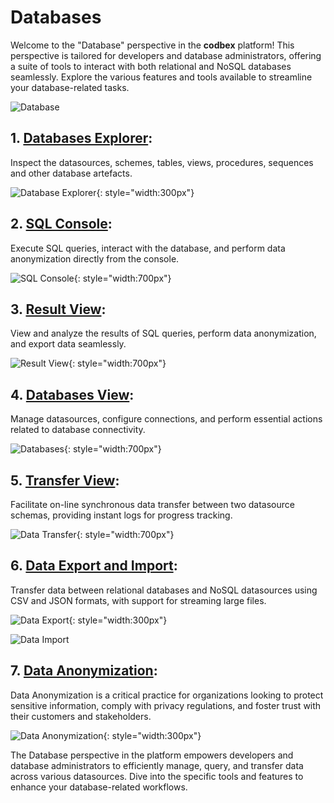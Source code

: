 # Databases

Welcome to the "Database" perspective in the __codbex__ platform! This perspective is tailored for developers and database administrators, offering a suite of tools to interact with both relational and NoSQL databases seamlessly. Explore the various features and tools available to streamline your database-related tasks.

![Database](../../images/tooling/database/database-perspective.png)

## 1. [Databases Explorer](explorer.md):

Inspect the datasources, schemes, tables, views, procedures, sequences and other database artefacts.

![Database Explorer](../../images/tooling/database/database-explorer.png){: style="width:300px"}

## 2. [SQL Console](sql.md):

Execute SQL queries, interact with the database, and perform data anonymization directly from the console.

![SQL Console](../../images/tooling/database/sql-console.png){: style="width:700px"}

## 3. [Result View](result.md):

View and analyze the results of SQL queries, perform data anonymization, and export data seamlessly.

![Result View](../../images/tooling/database/result-view.png){: style="width:700px"}

## 4. [Databases View](databases.md):

Manage datasources, configure connections, and perform essential actions related to database connectivity.

![Databases](../../images/tooling/database/databases.png){: style="width:700px"}

## 5. [Transfer View](transfer.md):

Facilitate on-line synchronous data transfer between two datasource schemas, providing instant logs for progress tracking.

![Data Transfer](../../images/tooling/database/data-transfer.png){: style="width:700px"}

## 6. [Data Export and Import](export-import.md):

Transfer data between relational databases and NoSQL datasources using CSV and JSON formats, with support for streaming large files.

![Data Export](../../images/tooling/database/data-export.png){: style="width:300px"}

![Data Import](../../images/tooling/database/data-import.png)

## 7. [Data Anonymization](explorer.md#anonymizing-data):

Data Anonymization is a critical practice for organizations looking to protect sensitive information, comply with privacy regulations, and foster trust with their customers and stakeholders.

![Data Anonymization](../../images/tooling/database/anonymization.png){: style="width:300px"}

The Database perspective in the platform empowers developers and database administrators to efficiently manage, query, and transfer data across various datasources. Dive into the specific tools and features to enhance your database-related workflows.
